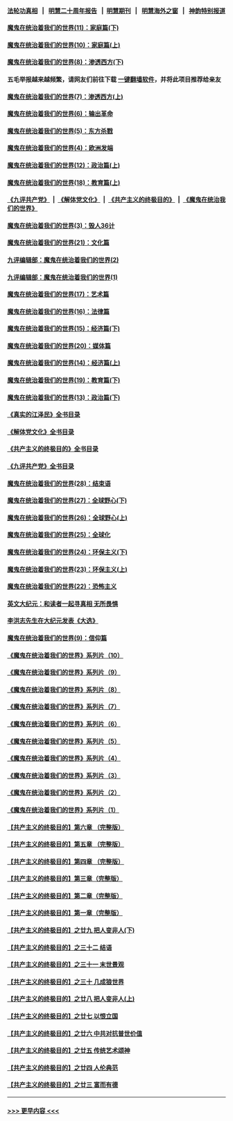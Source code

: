 #### [法轮功真相](https://github.com/gfw-breaker/truth/blob/master/README.md?t=0) &nbsp;&nbsp;|&nbsp;&nbsp; [明慧二十周年报告](https://github.com/gfw-breaker/mh-reports/blob/master/README.md?t=0) &nbsp;&nbsp;|&nbsp;&nbsp;[明慧期刊](https://github.com/gfw-breaker/mh-qikan) &nbsp;&nbsp;|&nbsp;&nbsp; [明慧海外之窗](https://github.com/gfw-breaker/mh-news/blob/master/README.md?t=0) &nbsp;&nbsp;|&nbsp;&nbsp; [神韵特别报道](https://github.com/gfw-breaker/mh-news/blob/master/shenyun.md?t=0)
#### [魔鬼在统治着我们的世界(11)：家庭篇(下)](../pages/nsc422/n10440961.md?t=11190301) 
#### [魔鬼在统治着我们的世界(10)：家庭篇(上)](../pages/nsc422/n10435448.md?t=11190301) 
#### [魔鬼在统治着我们的世界(8)：渗透西方(下)](../pages/nsc422/n10429603.md?t=11190301) 
#### 五毛举报越来越频繁，请网友们前往下载 [一键翻墙软件](https://github.com/gfw-breaker/ssr-accounts)，并将此项目推荐给亲友
#### [魔鬼在统治着我们的世界(7)：渗透西方(上)](../pages/nsc422/n10426013.md?t=11190301) 
#### [魔鬼在统治着我们的世界(6)：输出革命](../pages/nsc422/n10421536.md?t=11190301) 
#### [魔鬼在统治着我们的世界(5)：东方杀戮](../pages/nsc422/n10417707.md?t=11190301) 
#### [魔鬼在统治着我们的世界(4)：欧洲发端](../pages/nsc422/n10414890.md?t=11190301) 
#### [魔鬼在统治着我们的世界(12)：政治篇(上)](../pages/nsc422/n10444576.md?t=11190301) 
#### [魔鬼在统治着我们的世界(18)：教育篇(上)](../pages/nsc422/n10526970.md?t=11190301) 
#### [《九评共产党》](https://github.com/begood0513/9ping.md/blob/master/README.md) &nbsp;|&nbsp; [《解体党文化》](../../../../jtdwh.md/blob/master/README.md)  &nbsp;|&nbsp; [《共产主义的终极目的》](../../../../gczydzjmd.md/blob/master/README.md) &nbsp;|&nbsp; [《魔鬼在统治我们的世界》](../../../../mgztzwmdsj.md/blob/master/README.md) 
#### [魔鬼在统治着我们的世界(3)：毁人36计](../pages/nsc422/n10411583.md?t=11190301) 
#### [魔鬼在统治着我们的世界(21)：文化篇](../pages/nsc422/n10597706.md?t=11190301) 
#### [九评编辑部：魔鬼在统治着我们的世界(2)](../pages/nsc422/n10410036.md?t=11190301) 
#### [九评编辑部：魔鬼在统治着我们的世界(1)](../pages/nsc422/n10406825.md?t=11190301) 
#### [魔鬼在统治着我们的世界(17)：艺术篇](../pages/nsc422/n10499093.md?t=11190301) 
#### [魔鬼在统治着我们的世界(16)：法律篇](../pages/nsc422/n10485969.md?t=11190301) 
#### [魔鬼在统治着我们的世界(15)：经济篇(下)](../pages/nsc422/n10469975.md?t=11190301) 
#### [魔鬼在统治着我们的世界(20)：媒体篇](../pages/nsc422/n10586579.md?t=11190301) 
#### [魔鬼在统治着我们的世界(14)：经济篇(上)](../pages/nsc422/n10457370.md?t=11190301) 
#### [魔鬼在统治着我们的世界(19)：教育篇(下)](../pages/nsc422/n10564808.md?t=11190301) 
#### [魔鬼在统治着我们的世界(13)：政治篇(下)](../pages/nsc422/n10448270.md?t=11190301) 
#### [《真实的江泽民》全书目录](../pages/nsc422/n13721399.md?t=11190301) 
#### [《解体党文化》全书目录](../pages/nsc422/n13721157.md?t=11190301) 
#### [《共产主义的终极目的》全书目录](../pages/nsc422/n13721048.md?t=11190301) 
#### [《九评共产党》全书目录](../pages/nsc422/n13708085.md?t=11190301) 
#### [魔鬼在统治着我们的世界(28)：结束语](../pages/nsc422/n10936246.md?t=11190301) 
#### [魔鬼在统治着我们的世界(27)：全球野心(下)](../pages/nsc422/n10928319.md?t=11190301) 
#### [魔鬼在统治着我们的世界(26)：全球野心(上)](../pages/nsc422/n10900318.md?t=11190301) 
#### [魔鬼在统治着我们的世界(25)：全球化](../pages/nsc422/n10788205.md?t=11190301) 
#### [魔鬼在统治着我们的世界(24)：环保主义(下)](../pages/nsc422/n10695307.md?t=11190301) 
#### [魔鬼在统治着我们的世界(23)：环保主义(上)](../pages/nsc422/n10688613.md?t=11190301) 
#### [魔鬼在统治着我们的世界(22)：恐怖主义](../pages/nsc422/n10614727.md?t=11190301) 
#### [英文大纪元：和读者一起寻真相 无所畏惧](../pages/nsc422/n12542027.md?t=11190301) 
#### [李洪志先生在大纪元发表《大选》](../pages/nsc422/n12534746.md?t=11190301) 
#### [魔鬼在统治着我们的世界(9)：信仰篇](../pages/nsc422/n10432159.md?t=11190301) 
#### [《魔鬼在统治着我们的世界》系列片（10）](../pages/nsc422/n12292670.md?t=11190301) 
#### [《魔鬼在统治着我们的世界》系列片（9）](../pages/nsc422/n12290859.md?t=11190301) 
#### [《魔鬼在统治着我们的世界》系列片（8）](../pages/nsc422/n12287445.md?t=11190301) 
#### [《魔鬼在统治着我们的世界》系列片（7）](../pages/nsc422/n12283425.md?t=11190301) 
#### [《魔鬼在统治着我们的世界》系列片（6）](../pages/nsc422/n12282314.md?t=11190301) 
#### [《魔鬼在统治着我们的世界》系列片（5）](../pages/nsc422/n12281419.md?t=11190301) 
#### [《魔鬼在统治着我们的世界》系列片（4）](../pages/nsc422/n12274024.md?t=11190301) 
#### [《魔鬼在统治着我们的世界》系列片（3）](../pages/nsc422/n12271322.md?t=11190301) 
#### [《魔鬼在统治着我们的世界》系列片（2）](../pages/nsc422/n12269049.md?t=11190301) 
#### [《魔鬼在统治着我们的世界》系列片（1）](../pages/nsc422/n12267575.md?t=11190301) 
#### [【共产主义的终极目的】第六章 （完整版）](../pages/nsc422/n11428913.md?t=11190301) 
#### [【共产主义的终极目的】第五章 （完整版）](../pages/nsc422/n11428912.md?t=11190301) 
#### [【共产主义的终极目的】第四章 （完整版）](../pages/nsc422/n11428907.md?t=11190301) 
#### [【共产主义的终极目的】第三章（完整版）](../pages/nsc422/n11428848.md?t=11190301) 
#### [【共产主义的终极目的】第二章（完整版）](../pages/nsc422/n11428831.md?t=11190301) 
#### [【共产主义的终极目的】第一章（完整版）](../pages/nsc422/n11417651.md?t=11190301) 
#### [【共产主义的终极目的】之廿九 把人变非人(下)](../pages/nsc422/n11344140.md?t=11190301) 
#### [【共产主义的终极目的】之三十二 结语](../pages/nsc422/n11360535.md?t=11190301) 
#### [【共产主义的终极目的】之三十一 末世景观](../pages/nsc422/n11351129.md?t=11190301) 
#### [【共产主义的终极目的】之三十 几成狼世界](../pages/nsc422/n11348280.md?t=11190301) 
#### [【共产主义的终极目的】之廿八 把人变非人(上)](../pages/nsc422/n11340492.md?t=11190301) 
#### [【共产主义的终极目的】之廿七 以恨立国](../pages/nsc422/n11336944.md?t=11190301) 
#### [【共产主义的终极目的】之廿六 中共对抗普世价值](../pages/nsc422/n11324785.md?t=11190301) 
#### [【共产主义的终极目的】之廿五 传统艺术颂神](../pages/nsc422/n11296396.md?t=11190301) 
#### [【共产主义的终极目的】之廿四 人伦典范](../pages/nsc422/n11296397.md?t=11190301) 
#### [【共产主义的终极目的】之廿三 富而有德](../pages/nsc422/n11283598.md?t=11190301) 

----
#### [ >>> 更早内容 <<< ](../indexes/nsc422-earlier.md)
